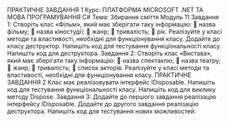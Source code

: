 ПРАКТИЧНЕ ЗАВДАННЯ
1
Курс: ПЛАТФОРМА MICROSOFT .NET
ТА МОВА ПРОГРАМУВАННЯ C#
Тема: Збирання сміття
Модуль 11
Завдання 1:
Створіть клас «Фільм», який має зберігати таку інформацію:
 назва фільму;
 назва кіностудії;
 жанр;
 тривалість;
 рік.
Реалізуйте у класі методи та властивості, необхідні для
функціонування класу.
Додайте до класу деструктор. Напишіть код для тестування
функціональності класу.
Напишіть код для деструктора.
Завдання 2:
Створіть клас «Вистава», який має зберігати таку інформацію:
 назва спектаклю;
 назва театру;
 жанр;
 тривалість;
 список акторів.
Реалізуйте у класі методи та властивості, необхідні для
функціонування класу.
ПРАКТИЧНЕ ЗАВДАННЯ
2
Клас має реалізовувати інтерфейс IDisposable. Напишіть код для
тестування функціональності класу.
Напишіть код для виклику методу Dispose.
Завдання 3:
Додайте до першого завдання реалізацію інтерфейсу IDisposable.
Додайте до другого завдання реалізацію деструктора. Напишіть
код для тестування нових можливостей.
